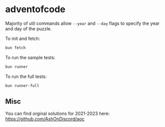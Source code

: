 # adventofcode

Majority of util commands allow `--year` and `--day` flags to specify the year and day of the puzzle.

To init and fetch:

```bash
bun fetch
```

To run the sample tests:

```bash
bun runner
```

To run the full tests:

```bash
bun runner-full
```

## Misc

You can find orginal solutions for 2021-2023 here: https://github.com/AshOnDiscord/aoc
